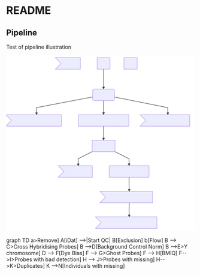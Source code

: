# README

## Pipeline
Test of pipeline illustration

![Flowchart](./pipeline.svg)



graph TD
a>Remove]
A[iDat] -->|Start QC| B[Exclusion]
b[Flow]
B --> C>Cross Hybridising Probes]
B -->D[Background Control Norm]
B -->E>Y chromosome]
D --> F[Dye Bias]
F --> G>Ghost Probes]
F --> H[BMIQ]
F-->I>Probes with bad detection]
H --> J>Probes with missing]
H-->K>Duplicates]
K -->N[Individuals with missing]

